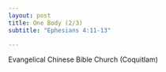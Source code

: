 ```yaml
---
layout: post
title: One Body (2/3)
subtitle: "Ephesians 4:11-13"

---
```


Evangelical Chinese Bible Church (Coquitlam)
